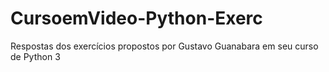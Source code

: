 # CursoemVideo-Python-Exerc
 Respostas dos exercícios propostos por Gustavo Guanabara em seu curso de Python 3
